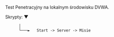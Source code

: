 Test Penetracyjny na lokalnym środowisku DVWA.

Skrypty: ▼

          │
          └───►   Start -> Server -> Misie

